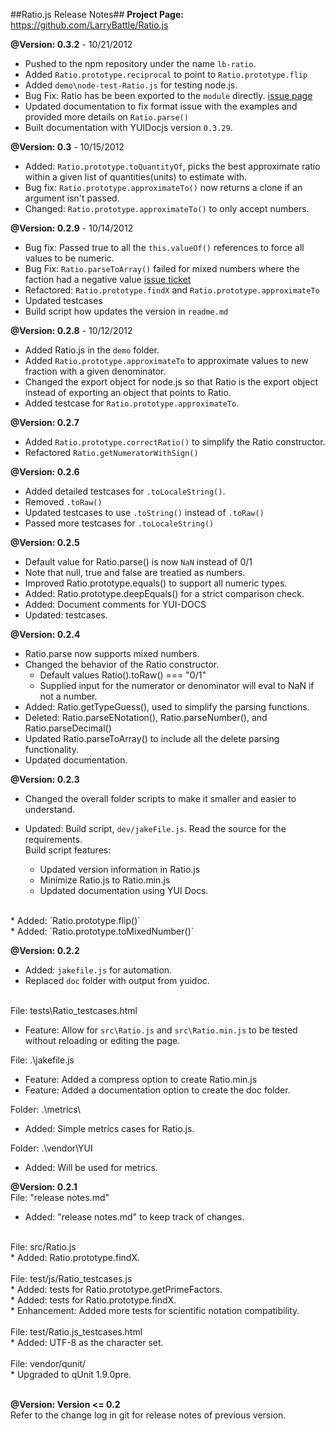 ##Ratio.js Release Notes##
__Project Page:__ <https://github.com/LarryBattle/Ratio.js>  <br/>

__@Version: 0.3.2__  - 10/21/2012 <br/>
- Pushed to the npm repository under the name `lb-ratio`.<br/>
- Added `Ratio.prototype.reciprocal` to point to `Ratio.prototype.flip`<br/>
- Added `demo\node-test-Ratio.js` for testing node.js.<br/>
- Bug Fix: Ratio has be been exported to the `module` directly. [issue page](https://github.com/shesek/Ratio.js/commit/67312b7feed98474960198cbfa693e699c3e4530)<br/>
- Updated documentation to fix format issue with the examples and provided more details on `Ratio.parse()`<br/>
- Built documentation with YUIDocjs version `0.3.29`.<br/>

__@Version: 0.3__  - 10/15/2012 <br/>
* Added: `Ratio.prototype.toQuantityOf`, picks the best approximate ratio within a given list of quantities(units) to estimate with.
* Bug fix: `Ratio.prototype.approximateTo()` now returns a clone if an argument isn't passed.
* Changed: `Ratio.prototype.approximateTo()` to only accept numbers.

__@Version: 0.2.9__  - 10/14/2012 <br/>
* Bug fix: Passed true to all the `this.valueOf()` references to force all values to be numeric.<br/>
* Bug Fix: `Ratio.parseToArray()` failed for mixed numbers where the faction had a negative value [issue ticket](https://github.com/LarryBattle/Ratio.js/issues/10)<br/>
* Refactored: `Ratio.prototype.findX` and `Ratio.prototype.approximateTo`<br/>
* Updated testcases<br/>
* Build script how updates the version in `readme.md`

__@Version: 0.2.8__ - 10/12/2012<br/>
* Added Ratio.js in the `demo` folder.<br/>
* Added `Ratio.prototype.approximateTo` to approximate values to new fraction with a given denominator.<br/>
* Changed the export object for node.js so that Ratio is the export object instead of exporting an object that points to Ratio.<br/>
* Added testcase for `Ratio.prototype.approximateTo`.<br/>

__@Version: 0.2.7__ <br/>
* Added `Ratio.prototype.correctRatio()` to simplify the Ratio constructor.<br/>
* Refactored `Ratio.getNumeratorWithSign()`<br/>

__@Version: 0.2.6__ <br/>
* Added detailed testcases for `.toLocaleString()`.<br/>
* Removed `.toRaw()`<br/>
* Updated testcases to use `.toString()` instead of `.toRaw()`<br/>
* Passed more testcases for `.toLocaleString()`<br/>

__@Version: 0.2.5__ <br/>
* Default value for Ratio.parse() is now `NaN` instead of 0/1<br/>
* Note that null, true and false are treatied as numbers.<br/>
* Improved Ratio.prototype.equals() to support all numeric types.<br/>
* Added: Ratio.prototype.deepEquals() for a strict comparison check.<br/>
* Added: Document comments for YUI-DOCS<br/>
* Updated: testcases.<br/>

__@Version: 0.2.4__ <br/>
* Ratio.parse now supports mixed numbers. <br/>
* Changed the behavior of the Ratio constructor.<br/>
	- Default values Ratio().toRaw() === "0/1"<br/>
	- Supplied input for the numerator or denominator will eval to NaN if not a number.
* Added: Ratio.getTypeGuess(), used to simplify the parsing functions.<br/>
* Deleted: Ratio.parseENotation(), Ratio.parseNumber(), and Ratio.parseDecimal()<br/>
* Updated Ratio.parseToArray() to include all the delete parsing functionality.<br/>
* Updated documentation.<br/>

__@Version: 0.2.3__ <br/>
* Changed the overall folder scripts to make it smaller and easier to understand.<br/>
* Updated: Build script, `dev/jakeFile.js`. Read the source for the requirements.<br/>
	Build script features:
	
	- Updated version information in Ratio.js
	- Minimize Ratio.js to Ratio.min.js
	- Updated documentation using YUI Docs.
<br/>
* Added: `Ratio.prototype.flip()`<br/>
* Added: `Ratio.prototype.toMixedNumber()`<br/>

__@Version: 0.2.2__ <br/>
* Added: `jakefile.js` for automation. <br/>
* Replaced `doc` folder with output from yuidoc. <br/> <br/>

File: tests\Ratio_testcases.html <br/>
* Feature: Allow for `src\Ratio.js` and `src\Ratio.min.js` to be tested without reloading or editing the page. <br/>

File: .\jakefile.js <br/>
* Feature: Added a compress option to create Ratio.min.js <br/>
* Feature: Added a documentation option to create the doc folder. <br/>

Folder: .\metrics\ <br/>
* Added: Simple metrics cases for Ratio.js. <br/>

Folder: .\vendor\YUI <br/>
* Added: Will be used for metrics. <br/>

__@Version: 0.2.1__ <br/>
File: "release notes.md" <br/>
* Added: "release notes.md" to keep track of changes. <br/>
 <br/>
File: src/Ratio.js <br/>
* Added: Ratio.prototype.findX. <br/> <br/>
File: test/js/Ratio_testcases.js <br/>
* Added: tests for Ratio.prototype.getPrimeFactors. <br/>
* Added: tests for Ratio.prototype.findX. <br/>
* Enhancement: Added more tests for scientific notation compatibility. <br/>
 <br/>
File: test/Ratio.js_testcases.html <br/>
* Added: UTF-8 as the character set. <br/>
 <br/>
File: vendor/qunit/ <br/>
* Upgraded to qUnit 1.9.0pre. <br/>
 <br/>

__@Version: Version <= 0.2__ <br/>
Refer to the change log in git for release notes of previous version. <br/>